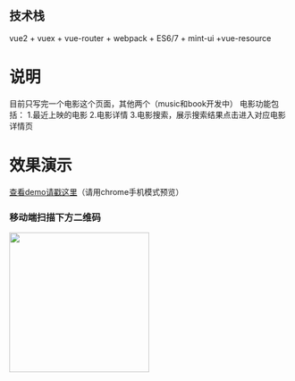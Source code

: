 ## 技术栈

vue2 + vuex + vue-router + webpack + ES6/7 + mint-ui +vue-resource


# 说明
目前只写完一个电影这个页面，其他两个（music和book开发中）
电影功能包括：
1.最近上映的电影
2.电影详情
3.电影搜索，展示搜索结果点击进入对应电影详情页


# 效果演示

[查看demo请戳这里](http://gakki318.com/#/film)（请用chrome手机模式预览）

### 移动端扫描下方二维码

<img src="http://gakki318.com/1504171736.png" width="250" height="250"/>



